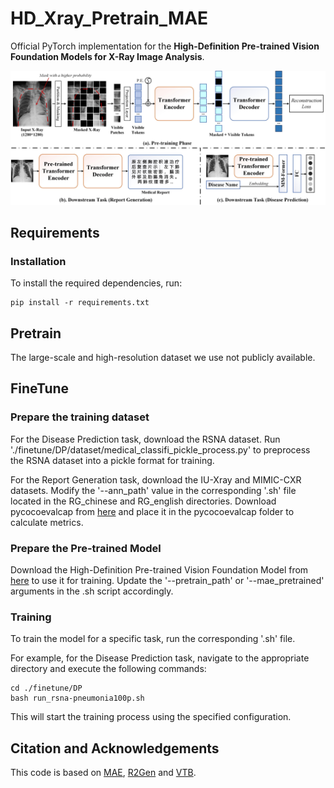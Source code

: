 
# HD_Xray_Pretrain_MAE

Official PyTorch implementation for the **High-Definition Pre-trained Vision Foundation Models for X-Ray Image Analysis**.  

![overview](https://github.com/Event-AHU/Medical_Image_Analysis/blob/main/HD_Xray_Pretrain_MAE/framework.jpg)

## Requirements

### Installation
To install the required dependencies, run:
```
pip install -r requirements.txt
```

## Pretrain

The large-scale and high-resolution dataset we use not publicly available.

## FineTune

### Prepare the training dataset
For the Disease Prediction task, download the RSNA dataset. Run './finetune/DP/dataset/medical_classifi_pickle_process.py' to preprocess the RSNA dataset into a pickle format for training.

For the Report Generation task, download the IU-Xray and MIMIC-CXR datasets. Modify the '--ann_path' value in the corresponding '.sh' file located in the RG_chinese and RG_english directories. Download pycocoevalcap from [here](https://pan.baidu.com/s/12iPoOAcEsoDKHrNxR3eOyg?pwd=ahuu) and place it in the pycocoevalcap folder to calculate metrics. 

### Prepare the Pre-trained Model
Download the High-Definition Pre-trained Vision Foundation Model from [here](https://pan.baidu.com/s/1Ks-NaD5rf-woSUOOHzSj6Q?pwd=ahuu) to use it for training. Update the '--pretrain_path' or '--mae_pretrained' arguments in the .sh script accordingly. 

### Training

To train the model for a specific task, run the corresponding '.sh' file.

For example, for the Disease Prediction task, navigate to the appropriate directory and execute the following commands:
```
cd ./finetune/DP
bash run_rsna-pneumonia100p.sh
```
This will start the training process using the specified configuration.

## Citation and Acknowledgements

This code is based on [MAE](https://github.com/facebookresearch/mae), [R2Gen](https://github.com/zhjohnchan/R2Gen) and [VTB](https://github.com/cxh0519/VTB).
